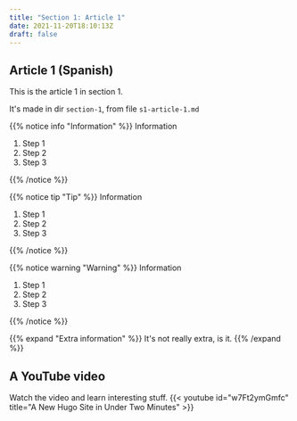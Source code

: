 ```yaml
---
title: "Section 1: Article 1"
date: 2021-11-20T18:10:13Z
draft: false
---
```


## Article 1 (Spanish)

This is the article 1 in section 1.

It's made in dir `section-1`, from file `s1-article-1.md`

{{% notice info "Information"  %}}
Information 

1. Step 1
1. Step 2
1. Step 3

{{% /notice %}}

{{% notice tip "Tip"  %}}
Information 

1. Step 1
1. Step 2
1. Step 3

{{% /notice %}}


{{% notice warning "Warning"  %}}
Information 

1. Step 1
1. Step 2
1. Step 3

{{% /notice %}}


{{% expand "Extra information" %}}
It's not really extra, is it.
{{% /expand %}}

## A YouTube video

Watch the video and learn interesting stuff.
{{< youtube id="w7Ft2ymGmfc" title="A New Hugo Site in Under Two Minutes" >}}

